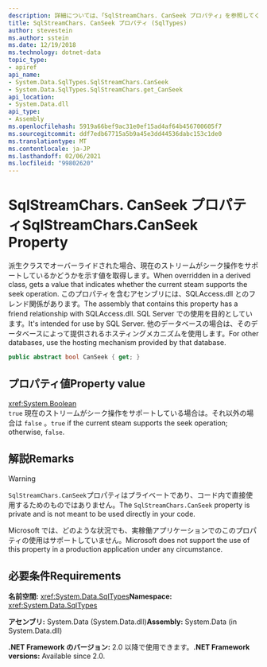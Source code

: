 ```yaml
---
description: 詳細については、「SqlStreamChars. CanSeek プロパティ」を参照してください。
title: SqlStreamChars. CanSeek プロパティ (SqlTypes)
author: stevestein
ms.author: sstein
ms.date: 12/19/2018
ms.technology: dotnet-data
topic_type:
- apiref
api_name:
- System.Data.SqlTypes.SqlStreamChars.CanSeek
- System.Data.SqlTypes.SqlStreamChars.get_CanSeek
api_location:
- System.Data.dll
api_type:
- Assembly
ms.openlocfilehash: 5919a66bef9ac31e0ef15ad4af64b456700605f7
ms.sourcegitcommit: ddf7edb67715a5b9a45e3dd44536dabc153c1de0
ms.translationtype: MT
ms.contentlocale: ja-JP
ms.lasthandoff: 02/06/2021
ms.locfileid: "99802620"
---
```

# <a name="sqlstreamcharscanseek-property"></a><span data-ttu-id="61536-103">SqlStreamChars. CanSeek プロパティ</span><span class="sxs-lookup"><span data-stu-id="61536-103">SqlStreamChars.CanSeek Property</span></span>

<span data-ttu-id="61536-104">派生クラスでオーバーライドされた場合、現在のストリームがシーク操作をサポートしているかどうかを示す値を取得します。</span><span class="sxs-lookup"><span data-stu-id="61536-104">When overridden in a derived class, gets a value that indicates whether the current steam supports the seek operation.</span></span> <span data-ttu-id="61536-105">このプロパティを含むアセンブリには、SQLAccess.dll とのフレンド関係があります。</span><span class="sxs-lookup"><span data-stu-id="61536-105">The assembly that contains this property has a friend relationship with SQLAccess.dll.</span></span> <span data-ttu-id="61536-106">SQL Server での使用を目的としています。</span><span class="sxs-lookup"><span data-stu-id="61536-106">It's intended for use by SQL Server.</span></span> <span data-ttu-id="61536-107">他のデータベースの場合は、そのデータベースによって提供されるホスティングメカニズムを使用します。</span><span class="sxs-lookup"><span data-stu-id="61536-107">For other databases, use the hosting mechanism provided by that database.</span></span>

```csharp
public abstract bool CanSeek { get; }
```

## <a name="property-value"></a><span data-ttu-id="61536-108">プロパティ値</span><span class="sxs-lookup"><span data-stu-id="61536-108">Property value</span></span>

<xref:System.Boolean>\
<span data-ttu-id="61536-109">`true` 現在のストリームがシーク操作をサポートしている場合は。それ以外の場合は `false` 。</span><span class="sxs-lookup"><span data-stu-id="61536-109">`true` if the current steam supports the seek operation; otherwise, `false`.</span></span>

## <a name="remarks"></a><span data-ttu-id="61536-110">解説</span><span class="sxs-lookup"><span data-stu-id="61536-110">Remarks</span></span>

> [!WARNING]
> <span data-ttu-id="61536-111">`SqlStreamChars.CanSeek`プロパティはプライベートであり、コード内で直接使用するためのものではありません。</span><span class="sxs-lookup"><span data-stu-id="61536-111">The `SqlStreamChars.CanSeek` property is private and is not meant to be used directly in your code.</span></span>
>
> <span data-ttu-id="61536-112">Microsoft では、どのような状況でも、実稼働アプリケーションでのこのプロパティの使用はサポートしていません。</span><span class="sxs-lookup"><span data-stu-id="61536-112">Microsoft does not support the use of this property in a production application under any circumstance.</span></span>

## <a name="requirements"></a><span data-ttu-id="61536-113">必要条件</span><span class="sxs-lookup"><span data-stu-id="61536-113">Requirements</span></span>

<span data-ttu-id="61536-114">**名前空間:** <xref:System.Data.SqlTypes></span><span class="sxs-lookup"><span data-stu-id="61536-114">**Namespace:** <xref:System.Data.SqlTypes></span></span>

<span data-ttu-id="61536-115">**アセンブリ:** System.Data (System.Data.dll)</span><span class="sxs-lookup"><span data-stu-id="61536-115">**Assembly:** System.Data (in System.Data.dll)</span></span>

<span data-ttu-id="61536-116">**.NET Framework のバージョン:** 2.0 以降で使用できます。</span><span class="sxs-lookup"><span data-stu-id="61536-116">**.NET Framework versions:** Available since 2.0.</span></span>
